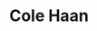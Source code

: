 ---
facebook: https://facebook.com/colehaan
instagram: https://instagram.com/colehaan
linkedin: https://linkedin.com/company/cole-haan
logohandle: colehaan
sort: colehaan
title: Cole Haan
twitter: https://x.com/colehaan
website: https://www.colehaan.com/
wikipedia: https://en.wikipedia.org/wiki/Cole_Haan
youtube: https://youtube.com/channel/UCJA2PWPz-UVBRDqdV0_KdLg
---